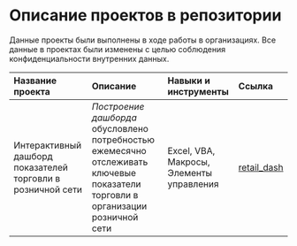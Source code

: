 # Описание проектов в репозитории
Данные проекты были выполнены в ходе работы в организациях. Все данные в проектах были изменены с целью соблюдения конфиденциальности внутренних данных.

| Название проекта | Описание |	Навыки и инструменты | Ссылка |
| :--------------- | :------- | :------------------- | :----- |
| Интерактивный дашборд показателей торговли в розничной сети | *Построение дашборда* обусловлено потребностью ежемесячно отслеживать ключевые показатели торговли в организации розничной сети | Excel, VBA, Макросы, Элементы управления | [retail_dash][1] |

[1]:https://github.com/tsladkova/Projects_Other/tree/retail_dash
